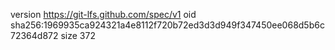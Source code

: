 version https://git-lfs.github.com/spec/v1
oid sha256:1969935ca924321a4e8112f720b72ed3d3d949f347450ee068d5b6c72364d872
size 372
